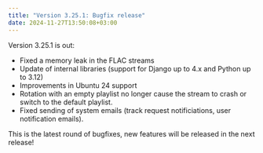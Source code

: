 ```yaml
---
title: "Version 3.25.1: Bugfix release"
date: 2024-11-27T13:50:08+03:00
---
```


Version 3.25.1 is out:
- Fixed a memory leak in the FLAC streams
- Update of internal libraries (support for Django up to 4.x and Python up to 3.12)
- Improvements in Ubuntu 24 support
- Rotation with an empty playlist no longer cause the stream to crash or switch to the default playlist.
- Fixed sending of system emails (track request notificiations, user notification emails).

This is the latest round of bugfixes, new features will be released in the next release!
